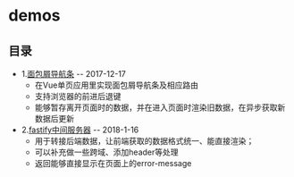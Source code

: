 # demos

## 目录

- 1.[面包屑导航条](https://github.com/ZhenHe17/demos/tree/master/breadcrumb-demo) -- 2017-12-17
  - 在Vue单页应用里实现面包屑导航条及相应路由
  - 支持浏览器的前进后退键
  - 能够暂存离开页面时的数据，并在进入页面时渲染旧数据，在异步获取新数据后更新
- 2.[fastify中间服务器](https://github.com/ZhenHe17/demos/tree/master/fastify-middle-server-demo) -- 2018-1-16
  - 用于转接后端数据，让前端获取的数据格式统一、能直接渲染；
  - 可以补充做一些跨域、添加header等处理
  - 返回能够直接显示在页面上的error-message